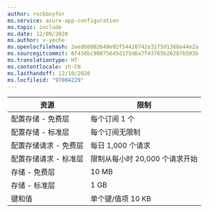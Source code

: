 ```yaml
---
author: rockboyfor
ms.service: azure-app-configuration
ms.topic: include
ms.date: 12/09/2020
ms.author: v-yeche
ms.openlocfilehash: 2eed60802640e92f54420742e31f5d1368e44e2a
ms.sourcegitcommit: 8f438bc90075645d175d6a7f43765b20287b503b
ms.translationtype: HT
ms.contentlocale: zh-CN
ms.lasthandoff: 12/10/2020
ms.locfileid: "97004229"
---
```

<!--Verified the App configuration service release-->

| 资源 | 限制 |
| --- | --- |
| 配置存储 - 免费层 | 每个订阅 1 个 |
| 配置存储 - 标准层 | 每个订阅无限制 |
| 配置存储请求 - 免费层 | 每日 1,000 个请求  |
| 配置存储请求 - 标准层 | 限制从每小时 20,000 个请求开始  |
| 存储 - 免费层 | 10 MB |
| 存储 - 标准层 | 1 GB |
| 键和值 | 单个键/值项 10 KB |
